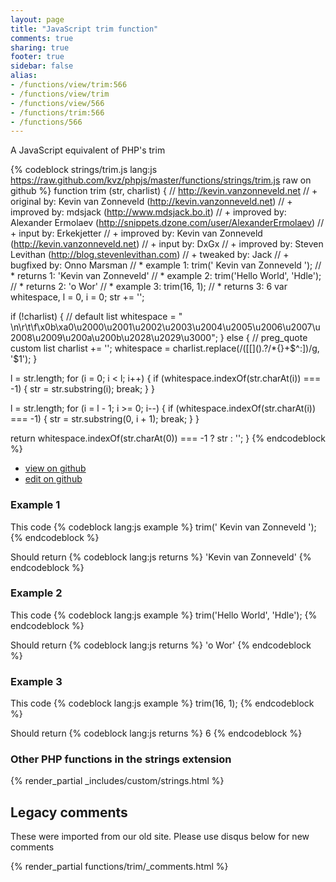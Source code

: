 ```yaml
---
layout: page
title: "JavaScript trim function"
comments: true
sharing: true
footer: true
sidebar: false
alias:
- /functions/view/trim:566
- /functions/view/trim
- /functions/view/566
- /functions/trim:566
- /functions/566
---
```

<!-- Generated by Rakefile:build -->
A JavaScript equivalent of PHP's trim

{% codeblock strings/trim.js lang:js https://raw.github.com/kvz/phpjs/master/functions/strings/trim.js raw on github %}
function trim (str, charlist) {
  // http://kevin.vanzonneveld.net
  // +   original by: Kevin van Zonneveld (http://kevin.vanzonneveld.net)
  // +   improved by: mdsjack (http://www.mdsjack.bo.it)
  // +   improved by: Alexander Ermolaev (http://snippets.dzone.com/user/AlexanderErmolaev)
  // +      input by: Erkekjetter
  // +   improved by: Kevin van Zonneveld (http://kevin.vanzonneveld.net)
  // +      input by: DxGx
  // +   improved by: Steven Levithan (http://blog.stevenlevithan.com)
  // +    tweaked by: Jack
  // +   bugfixed by: Onno Marsman
  // *     example 1: trim('    Kevin van Zonneveld    ');
  // *     returns 1: 'Kevin van Zonneveld'
  // *     example 2: trim('Hello World', 'Hdle');
  // *     returns 2: 'o Wor'
  // *     example 3: trim(16, 1);
  // *     returns 3: 6
  var whitespace, l = 0,
    i = 0;
  str += '';

  if (!charlist) {
    // default list
    whitespace = " \n\r\t\f\x0b\xa0\u2000\u2001\u2002\u2003\u2004\u2005\u2006\u2007\u2008\u2009\u200a\u200b\u2028\u2029\u3000";
  } else {
    // preg_quote custom list
    charlist += '';
    whitespace = charlist.replace(/([\[\]\(\)\.\?\/\*\{\}\+\$\^\:])/g, '$1');
  }

  l = str.length;
  for (i = 0; i < l; i++) {
    if (whitespace.indexOf(str.charAt(i)) === -1) {
      str = str.substring(i);
      break;
    }
  }

  l = str.length;
  for (i = l - 1; i >= 0; i--) {
    if (whitespace.indexOf(str.charAt(i)) === -1) {
      str = str.substring(0, i + 1);
      break;
    }
  }

  return whitespace.indexOf(str.charAt(0)) === -1 ? str : '';
}
{% endcodeblock %}

 - [view on github](https://github.com/kvz/phpjs/blob/master/functions/strings/trim.js)
 - [edit on github](https://github.com/kvz/phpjs/edit/master/functions/strings/trim.js)

### Example 1
This code
{% codeblock lang:js example %}
trim('    Kevin van Zonneveld    ');
{% endcodeblock %}

Should return
{% codeblock lang:js returns %}
'Kevin van Zonneveld'
{% endcodeblock %}

### Example 2
This code
{% codeblock lang:js example %}
trim('Hello World', 'Hdle');
{% endcodeblock %}

Should return
{% codeblock lang:js returns %}
'o Wor'
{% endcodeblock %}

### Example 3
This code
{% codeblock lang:js example %}
trim(16, 1);
{% endcodeblock %}

Should return
{% codeblock lang:js returns %}
6
{% endcodeblock %}


### Other PHP functions in the strings extension
{% render_partial _includes/custom/strings.html %}
## Legacy comments
These were imported from our old site. Please use disqus below for new comments
<div style="overflow-y: scroll; max-height: 500px;">
{% render_partial functions/trim/_comments.html %}
</div>
